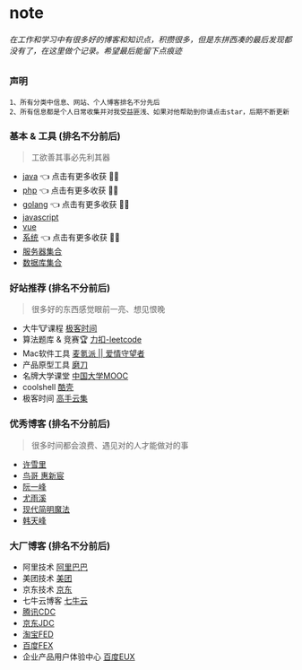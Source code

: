 # note
###### 在工作和学习中有很多好的博客和知识点，积攒很多，但是东拼西凑的最后发现都没有了，在这里做个记录。希望最后能留下点痕迹

### 声明
    1、所有分类中信息、网站、个人博客排名不分先后
    2、所有信息都是个人日常收集并对我受益匪浅、如果对他帮助到你请点击star，后期不断更新

### 基本 & 工具 (排名不分前后)
> 工欲善其事必先利其器
- [java](./java/index.md) :point_left: 点击有更多收获 :tada::gift:
- [php](./php/index.md)  :point_left: 点击有更多收获 :tada::gift:
- [golang](./golang/index.md)  :point_left: 点击有更多收获 :tada::gift:
- [javascript](./javascript/index.md)
- [vue]()
- [系统](./docker/index.md)  :point_left: 点击有更多收获 :tada::gift:
- [服务器集合](./servers/index.md)
- [数据库集合](./databases/index.md)


### 好站推荐 (排名不分前后)
> 很多好的东西感觉眼前一亮、想见恨晚

- 大牛🐮课程 [极客时间](https://time.geekbang.org/)
- 算法题库 & 竞赛🏆 [力扣-leetcode](https://leetcode-cn.com/)
- Mac软件工具 [麦氪派 || 爱情守望者](https://www.waitsun.com/)
- 产品原型工具 [磨刀](https://modao.cc/)
- 名牌大学课堂 [中国大学MOOC](https://www.icourse163.org/)
- coolshell [酷壳](https://coolshell.cn/)
- 极客时间 [高手云集](https://time.geekbang.org/)


### 优秀博客 (排名不分前后)
> 很多时间都会浪费、遇见对的人才能做对的事

- [许雪里](http://www.xuxueli.com/)
- [鸟哥 惠新宸](http://www.laruence.com/)
- [阮一峰](http://www.ruanyifeng.com/home.html)
- [尤雨溪](https://blog.evanyou.me/)
- [现代简明魔法](http://www.nowamagic.net/)
- [韩天峰](http://rango.swoole.com/)

### 大厂博客 (排名不分前后)

- 阿里技术 [阿里巴巴](https://102.alibaba.com/)
- 美团技术 [美团](https://tech.meituan.com/)
- 京东技术 [京东](http://jdtech.jd.com)
- 七牛云博客 [七牛云](https://blog.qiniu.com/archives/all)
- [腾讯CDC](https://cdc.tencent.com/)
- [京东JDC](http://jdc.jd.com/)
- [淘宝FED](http://taobaofed.org/)
- [百度FEX](http://fex.baidu.com/)
- 企业产品用户体验中心 [百度EUX](http://eux.baidu.com/)